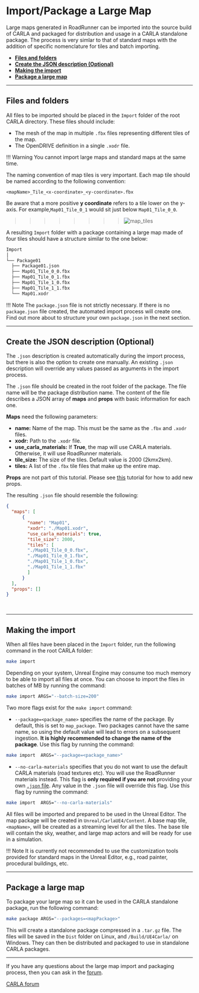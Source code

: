 # Import/Package a Large Map

Large maps generated in RoadRunner can be imported into the source build of CARLA and packaged for distribution and usage in a CARLA standalone package. The process is very simlar to that of standard maps with the addition of specific nomenclature for tiles and batch importing.

- [__Files and folders__](#files-and-folders)
- [__Create the JSON description (Optional)__](#create-the-json-description-optional)
- [__Making the import__](#making-the-import)
- [__Package a large map__](#package-a-large-map)

---

## Files and folders

All files to be imported should be placed in the `Import` folder of the root CARLA directory. These files should include:

- The mesh of the map in multiple `.fbx` files representing different tiles of the map.
- The OpenDRIVE definition in a single `.xodr` file.

!!! Warning
    You cannot import large maps and standard maps at the same time.

The naming convention of map tiles is very important. Each map tile should be named according to the following convention:

```
<mapName>_Tile_<x-coordinate>_<y-coordinate>.fbx
```

Be aware that a more positive __y coordinate__ refers to a tile lower on the y-axis. For example,`Map01_Tile_0_1` would sit just below `Map01_Tile_0_0`. 

>>>>>>>>![map_tiles](../img/map_tiles.png)

A resulting `Import` folder with a package containing a large map made of four tiles should have a structure similar to the one below:

```sh
Import
│
└── Package01
  ├── Package01.json
  ├── Map01_Tile_0_0.fbx
  ├── Map01_Tile_0_1.fbx
  ├── Map01_Tile_1_0.fbx
  ├── Map01_Tile_1_1.fbx
  └── Map01.xodr

```

!!! Note
    The `package.json` file is not strictly necessary. If there is no `package.json` file created, the automated import process will create one. Find out more about to structure your own `package.json` in the next section.

---

## Create the JSON description (Optional)

The `.json` description is created automatically during the import process, but there is also the option to create one manually. An existing `.json` description will override any values passed as arguments in the import process.

The `.json` file should be created in the root folder of the package. The file name will be the package distribution name. The content of the file describes a JSON array of __maps__ and __props__ with basic information for each one.

__Maps__ need the following parameters:

- __name:__ Name of the map. This must be the same as the `.fbx` and `.xodr` files.
- __xodr:__ Path to the `.xodr` file.
- __use_carla_materials:__ If __True__, the map will use CARLA materials. Otherwise, it will use RoadRunner materials.
- __tile_size:__ The size of the tiles. Default value is 2000 (2kmx2km).
- __tiles:__ A list of the `.fbx` tile files that make up the entire map.

__Props__ are not part of this tutorial. Please see [this](tuto_A_add_props.md) tutorial for how to add new props.

The resulting `.json` file should resemble the following:

```json
{
  "maps": [
      {
        "name": "Map01",
        "xodr": "./Map01.xodr",
        "use_carla_materials": true,
        "tile_size": 2000,
        "tiles": [ 
        "./Map01_Tile_0_0.fbx",
        "./Map01_Tile_0_1.fbx",
        "./Map01_Tile_1_0.fbx",
        "./Map01_Tile_1_1.fbx"
        ]
      }
  ],
  "props": []
}
```
</details>
<br>

---

## Making the import

When all files have been placed in the `Import` folder, run the following command in the root CARLA folder:

```sh
make import
```

Depending on your system, Unreal Engine may consume too much memory to be able to import all files at once. You can choose to import the files in batches of MB by running the command:

```sh
make import ARGS="--batch-size=200"
```

Two more flags exist for the `make import` command:

- `--package=<package_name>` specifies the name of the package. By default, this is set to `map_package`. Two packages cannot have the same name, so using the default value will lead to errors on a subsequent ingestion. __It is highly recommended to change the name of the package__. Use this flag by running the command:

```sh
make import  ARGS="--package=<package_name>"
```

- `--no-carla-materials` specifies that you do not want to use the default CARLA materials (road textures etc). You will use the RoadRunner materials instead. This flag is __only required if you are not__ providing your own [`.json` file](tuto_M_manual_map_package.md). Any value in the `.json` file will override this flag. Use this flag by running the command:

```sh
make import  ARGS="--no-carla-materials"
```

All files will be imported and prepared to be used in the Unreal Editor. The map package will be created in `Unreal/CarlaUE4/Content`. A base map tile, `<mapName>`, will be created as a streaming level for all the tiles. The base tile will contain the sky, weather, and large map actors and will be ready for use in a simulation.

!!! Note
    It is currently not recommended to use the customization tools provided for standard maps in the Unreal Editor, e.g., road painter, procedural buildings, etc.

---

## Package a large map

To package your large map so it can be used in the CARLA standalone package, run the following command:

```sh
make package ARGS="--packages=<mapPackage>"
```

This will create a standalone package compressed in a `.tar.gz` file. The files will be saved in the `Dist` folder on Linux, and `/Build/UE4Carla/` on Windows. They can then be distributed and packaged to use in standalone CARLA packages.

---

If you have any questions about the large map import and packaging process, then you can ask in the [forum](https://github.com/carla-simulator/carla/discussions).

<div class="build-buttons">
<p>
<a href="https://github.com/carla-simulator/carla/discussions" target="_blank" class="btn btn-neutral" title="Go to the CARLA forum">
CARLA forum</a>
</p>
</div>


